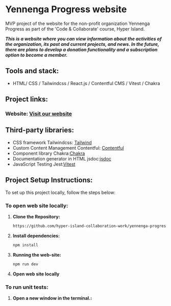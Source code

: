 # Yennenga Progress website

MVP project of the website for the non-profit organization Yennenga Progress as part of the 'Code & Collaborate' course, Hyper Island.

***This is a website where you can view information about the activities of the organization, its past and current projects, and news. In the future, there are plans to develop a donation functionality and a subscription option to become a member.***

## Tools and stack: 
* HTML/ CSS / Tailwindcss / React.js / Contentful CMS / Vitest / Chakra

## Project links:
### Website: [Visit our website](https://yennengaprogress.netlify.app/)

## Third-party libraries:
* CSS framework Tailwindcss: [Tailwind](https://tailwindcss.com/)
* Custom Content Management Contentful: [Contentful](https://www.contentful.com/get-started/)
* Component library Chakra:[Chakra](https://v2.chakra-ui.com/getting-started/vite-guide)
* Documentation generator in HTML jsdoc:[jsdoc](https://jsdoc.app/)
* JavaScript Testing Jest:[Vitest](https://vitest.dev/guide/)

## Project Setup Instructions:
To set up this project locally, follow the steps below:

### To open web site locally:

1. **Clone the Repository:**

    ```bash
    https://github.com/hyper-island-collaboration-work/yennenga-progress-group-3.git
    ```

2. **Install dependencies:**

    ```bash
    npm install
    ```
3. **Running the web-site:**

    ```bash
    npm run dev
    ```    

4. **Open web site locally**

### To run unit tests:

1. **Open a new window in the terminal.:**
